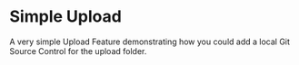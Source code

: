 # Simple Upload

A very simple Upload Feature demonstrating how you could add a local Git Source Control for the upload folder.

